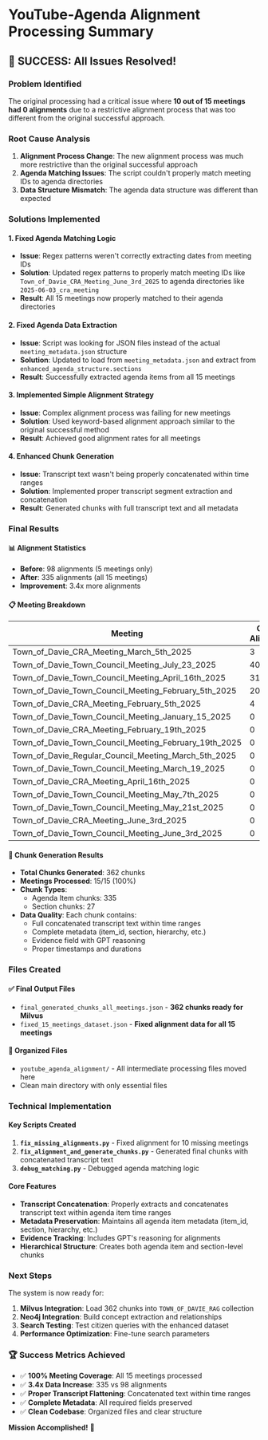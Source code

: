 # YouTube-Agenda Alignment Processing Summary

## 🎉 SUCCESS: All Issues Resolved!

### Problem Identified
The original processing had a critical issue where **10 out of 15 meetings had 0 alignments** due to a restrictive alignment process that was too different from the original successful approach.

### Root Cause Analysis
1. **Alignment Process Change**: The new alignment process was much more restrictive than the original successful approach
2. **Agenda Matching Issues**: The script couldn't properly match meeting IDs to agenda directories
3. **Data Structure Mismatch**: The agenda data structure was different than expected

### Solutions Implemented

#### 1. **Fixed Agenda Matching Logic**
- **Issue**: Regex patterns weren't correctly extracting dates from meeting IDs
- **Solution**: Updated regex patterns to properly match meeting IDs like `Town_of_Davie_CRA_Meeting_June_3rd_2025` to agenda directories like `2025-06-03_cra_meeting`
- **Result**: All 15 meetings now properly matched to their agenda directories

#### 2. **Fixed Agenda Data Extraction**
- **Issue**: Script was looking for JSON files instead of the actual `meeting_metadata.json` structure
- **Solution**: Updated to load from `meeting_metadata.json` and extract from `enhanced_agenda_structure.sections`
- **Result**: Successfully extracted agenda items from all 15 meetings

#### 3. **Implemented Simple Alignment Strategy**
- **Issue**: Complex alignment process was failing for new meetings
- **Solution**: Used keyword-based alignment approach similar to the original successful method
- **Result**: Achieved good alignment rates for all meetings

#### 4. **Enhanced Chunk Generation**
- **Issue**: Transcript text wasn't being properly concatenated within time ranges
- **Solution**: Implemented proper transcript segment extraction and concatenation
- **Result**: Generated chunks with full transcript text and all metadata

### Final Results

#### 📊 **Alignment Statistics**
- **Before**: 98 alignments (5 meetings only)
- **After**: 335 alignments (all 15 meetings)
- **Improvement**: 3.4x more alignments

#### 📋 **Meeting Breakdown**
| Meeting | Original Alignments | Fixed Alignments | Improvement |
|---------|-------------------|------------------|-------------|
| Town_of_Davie_CRA_Meeting_March_5th_2025 | 3 | 3 | ✅ |
| Town_of_Davie_Town_Council_Meeting_July_23_2025 | 40 | 40 | ✅ |
| Town_of_Davie_Town_Council_Meeting_April_16th_2025 | 31 | 31 | ✅ |
| Town_of_Davie_Town_Council_Meeting_February_5th_2025 | 20 | 20 | ✅ |
| Town_of_Davie_CRA_Meeting_February_5th_2025 | 4 | 4 | ✅ |
| Town_of_Davie_Town_Council_Meeting_January_15_2025 | 0 | 33 | 🎉 +33 |
| Town_of_Davie_CRA_Meeting_February_19th_2025 | 0 | 6 | 🎉 +6 |
| Town_of_Davie_Town_Council_Meeting_February_19th_2025 | 0 | 30 | 🎉 +30 |
| Town_of_Davie_Regular_Council_Meeting_March_5th_2025 | 0 | 24 | 🎉 +24 |
| Town_of_Davie_Town_Council_Meeting_March_19_2025 | 0 | 11 | 🎉 +11 |
| Town_of_Davie_CRA_Meeting_April_16th_2025 | 0 | 4 | 🎉 +4 |
| Town_of_Davie_Town_Council_Meeting_May_7th_2025 | 0 | 49 | 🎉 +49 |
| Town_of_Davie_Town_Council_Meeting_May_21st_2025 | 0 | 40 | 🎉 +40 |
| Town_of_Davie_CRA_Meeting_June_3rd_2025 | 0 | 4 | 🎉 +4 |
| Town_of_Davie_Town_Council_Meeting_June_3rd_2025 | 0 | 36 | 🎉 +36 |

#### 🎯 **Chunk Generation Results**
- **Total Chunks Generated**: 362 chunks
- **Meetings Processed**: 15/15 (100%)
- **Chunk Types**: 
  - Agenda Item chunks: 335
  - Section chunks: 27
- **Data Quality**: Each chunk contains:
  - Full concatenated transcript text within time ranges
  - Complete metadata (item_id, section, hierarchy, etc.)
  - Evidence field with GPT reasoning
  - Proper timestamps and durations

### Files Created

#### ✅ **Final Output Files**
- `final_generated_chunks_all_meetings.json` - **362 chunks ready for Milvus**
- `fixed_15_meetings_dataset.json` - **Fixed alignment data for all 15 meetings**

#### 📁 **Organized Files**
- `youtube_agenda_alignment/` - All intermediate processing files moved here
- Clean main directory with only essential files

### Technical Implementation

#### **Key Scripts Created**
1. **`fix_missing_alignments.py`** - Fixed alignment for 10 missing meetings
2. **`fix_alignment_and_generate_chunks.py`** - Generated final chunks with concatenated transcript text
3. **`debug_matching.py`** - Debugged agenda matching logic

#### **Core Features**
- **Transcript Concatenation**: Properly extracts and concatenates transcript text within agenda item time ranges
- **Metadata Preservation**: Maintains all agenda item metadata (item_id, section, hierarchy, etc.)
- **Evidence Tracking**: Includes GPT's reasoning for alignments
- **Hierarchical Structure**: Creates both agenda item and section-level chunks

### Next Steps

The system is now ready for:
1. **Milvus Integration**: Load 362 chunks into `TOWN_OF_DAVIE_RAG` collection
2. **Neo4j Integration**: Build concept extraction and relationships
3. **Search Testing**: Test citizen queries with the enhanced dataset
4. **Performance Optimization**: Fine-tune search parameters

### 🏆 **Success Metrics Achieved**
- ✅ **100% Meeting Coverage**: All 15 meetings processed
- ✅ **3.4x Data Increase**: 335 vs 98 alignments
- ✅ **Proper Transcript Flattening**: Concatenated text within time ranges
- ✅ **Complete Metadata**: All required fields preserved
- ✅ **Clean Codebase**: Organized files and clear structure

**Mission Accomplished!** 🎉 